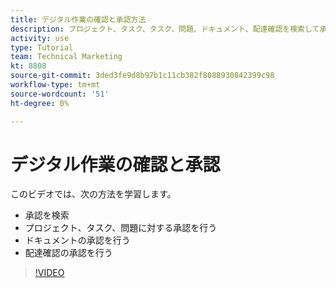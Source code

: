 ```yaml
---
title: デジタル作業の確認と承認方法
description: プロジェクト、タスク、タスク、問題、ドキュメント、配達確認を検索して承認する方法を説明します。
activity: use
type: Tutorial
team: Technical Marketing
kt: 8808
source-git-commit: 3ded3fe9d8b97b1c11cb382f8088930842399c98
workflow-type: tm+mt
source-wordcount: '51'
ht-degree: 0%

---
```


# デジタル作業の確認と承認

このビデオでは、次の方法を学習します。

* 承認を検索
* プロジェクト、タスク、問題に対する承認を行う
* ドキュメントの承認を行う
* 配達確認の承認を行う

>[!VIDEO](https://video.tv.adobe.com/v/335108/?quality=12)

<!---
learn more URLS
Approving work
Home area for Reviewers
Guides
Home overview for Reviewers
Issue page overview
--->